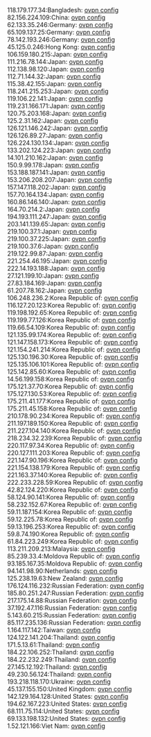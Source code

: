 118.179.177.34:Bangladesh: [ovpn config](vpn/118_179_177_34.ovpn)  
82.156.224.109:China: [ovpn config](vpn/82_156_224_109.ovpn)  
62.133.35.246:Germany: [ovpn config](vpn/62_133_35_246.ovpn)  
65.109.137.25:Germany: [ovpn config](vpn/65_109_137_25.ovpn)  
78.142.193.246:Germany: [ovpn config](vpn/78_142_193_246.ovpn)  
45.125.0.246:Hong Kong: [ovpn config](vpn/45_125_0_246.ovpn)  
106.159.180.215:Japan: [ovpn config](vpn/106_159_180_215.ovpn)  
111.216.78.144:Japan: [ovpn config](vpn/111_216_78_144.ovpn)  
112.138.98.120:Japan: [ovpn config](vpn/112_138_98_120.ovpn)  
112.71.144.32:Japan: [ovpn config](vpn/112_71_144_32.ovpn)  
115.38.42.155:Japan: [ovpn config](vpn/115_38_42_155.ovpn)  
118.241.215.253:Japan: [ovpn config](vpn/118_241_215_253.ovpn)  
119.106.22.141:Japan: [ovpn config](vpn/119_106_22_141.ovpn)  
119.231.166.171:Japan: [ovpn config](vpn/119_231_166_171.ovpn)  
120.75.203.168:Japan: [ovpn config](vpn/120_75_203_168.ovpn)  
125.2.31.162:Japan: [ovpn config](vpn/125_2_31_162.ovpn)  
126.121.146.242:Japan: [ovpn config](vpn/126_121_146_242.ovpn)  
126.126.89.27:Japan: [ovpn config](vpn/126_126_89_27.ovpn)  
126.224.130.134:Japan: [ovpn config](vpn/126_224_130_134.ovpn)  
133.202.124.223:Japan: [ovpn config](vpn/133_202_124_223.ovpn)  
14.101.210.162:Japan: [ovpn config](vpn/14_101_210_162.ovpn)  
150.9.99.178:Japan: [ovpn config](vpn/150_9_99_178.ovpn)  
153.188.187.141:Japan: [ovpn config](vpn/153_188_187_141.ovpn)  
153.206.208.207:Japan: [ovpn config](vpn/153_206_208_207.ovpn)  
157.147.118.202:Japan: [ovpn config](vpn/157_147_118_202.ovpn)  
157.70.164.134:Japan: [ovpn config](vpn/157_70_164_134.ovpn)  
160.86.146.140:Japan: [ovpn config](vpn/160_86_146_140.ovpn)  
164.70.214.2:Japan: [ovpn config](vpn/164_70_214_2.ovpn)  
194.193.111.247:Japan: [ovpn config](vpn/194_193_111_247.ovpn)  
203.141.139.65:Japan: [ovpn config](vpn/203_141_139_65.ovpn)  
219.100.37.1:Japan: [ovpn config](vpn/219_100_37_1.ovpn)  
219.100.37.225:Japan: [ovpn config](vpn/219_100_37_225.ovpn)  
219.100.37.6:Japan: [ovpn config](vpn/219_100_37_6.ovpn)  
219.122.99.87:Japan: [ovpn config](vpn/219_122_99_87.ovpn)  
221.254.46.195:Japan: [ovpn config](vpn/221_254_46_195.ovpn)  
222.14.193.188:Japan: [ovpn config](vpn/222_14_193_188.ovpn)  
27.121.199.10:Japan: [ovpn config](vpn/27_121_199_10.ovpn)  
27.83.184.169:Japan: [ovpn config](vpn/27_83_184_169.ovpn)  
61.207.78.162:Japan: [ovpn config](vpn/61_207_78_162.ovpn)  
106.248.236.2:Korea Republic of: [ovpn config](vpn/106_248_236_2.ovpn)  
116.127.20.123:Korea Republic of: [ovpn config](vpn/116_127_20_123.ovpn)  
119.198.192.65:Korea Republic of: [ovpn config](vpn/119_198_192_65.ovpn)  
119.199.77.126:Korea Republic of: [ovpn config](vpn/119_199_77_126.ovpn)  
119.66.54.109:Korea Republic of: [ovpn config](vpn/119_66_54_109.ovpn)  
121.135.99.174:Korea Republic of: [ovpn config](vpn/121_135_99_174.ovpn)  
121.147.158.173:Korea Republic of: [ovpn config](vpn/121_147_158_173.ovpn)  
121.154.241.214:Korea Republic of: [ovpn config](vpn/121_154_241_214.ovpn)  
125.130.196.30:Korea Republic of: [ovpn config](vpn/125_130_196_30.ovpn)  
125.135.106.101:Korea Republic of: [ovpn config](vpn/125_135_106_101.ovpn)  
125.142.85.60:Korea Republic of: [ovpn config](vpn/125_142_85_60.ovpn)  
14.56.199.158:Korea Republic of: [ovpn config](vpn/14_56_199_158.ovpn)  
175.121.37.70:Korea Republic of: [ovpn config](vpn/175_121_37_70.ovpn)  
175.127.130.53:Korea Republic of: [ovpn config](vpn/175_127_130_53.ovpn)  
175.211.41.177:Korea Republic of: [ovpn config](vpn/175_211_41_177.ovpn)  
175.211.45.158:Korea Republic of: [ovpn config](vpn/175_211_45_158.ovpn)  
210.178.90.234:Korea Republic of: [ovpn config](vpn/210_178_90_234.ovpn)  
211.197.189.150:Korea Republic of: [ovpn config](vpn/211_197_189_150.ovpn)  
211.227.104.140:Korea Republic of: [ovpn config](vpn/211_227_104_140.ovpn)  
218.234.32.239:Korea Republic of: [ovpn config](vpn/218_234_32_239.ovpn)  
220.117.97.34:Korea Republic of: [ovpn config](vpn/220_117_97_34.ovpn)  
220.127.111.203:Korea Republic of: [ovpn config](vpn/220_127_111_203.ovpn)  
221.147.90.196:Korea Republic of: [ovpn config](vpn/221_147_90_196.ovpn)  
221.154.138.179:Korea Republic of: [ovpn config](vpn/221_154_138_179.ovpn)  
221.163.37.140:Korea Republic of: [ovpn config](vpn/221_163_37_140.ovpn)  
222.233.228.59:Korea Republic of: [ovpn config](vpn/222_233_228_59.ovpn)  
42.82.124.220:Korea Republic of: [ovpn config](vpn/42_82_124_220.ovpn)  
58.124.90.141:Korea Republic of: [ovpn config](vpn/58_124_90_141.ovpn)  
58.232.152.67:Korea Republic of: [ovpn config](vpn/58_232_152_67.ovpn)  
59.11.187.154:Korea Republic of: [ovpn config](vpn/59_11_187_154.ovpn)  
59.12.225.78:Korea Republic of: [ovpn config](vpn/59_12_225_78.ovpn)  
59.13.196.253:Korea Republic of: [ovpn config](vpn/59_13_196_253.ovpn)  
59.8.74.190:Korea Republic of: [ovpn config](vpn/59_8_74_190.ovpn)  
61.84.223.249:Korea Republic of: [ovpn config](vpn/61_84_223_249.ovpn)  
113.211.209.213:Malaysia: [ovpn config](vpn/113_211_209_213.ovpn)  
85.239.33.4:Moldova Republic of: [ovpn config](vpn/85_239_33_4.ovpn)  
93.185.167.35:Moldova Republic of: [ovpn config](vpn/93_185_167_35.ovpn)  
94.141.98.90:Netherlands: [ovpn config](vpn/94_141_98_90.ovpn)  
125.238.19.63:New Zealand: [ovpn config](vpn/125_238_19_63.ovpn)  
176.124.116.232:Russian Federation: [ovpn config](vpn/176_124_116_232.ovpn)  
185.80.251.247:Russian Federation: [ovpn config](vpn/185_80_251_247.ovpn)  
217.175.14.88:Russian Federation: [ovpn config](vpn/217_175_14_88.ovpn)  
37.192.47.116:Russian Federation: [ovpn config](vpn/37_192_47_116.ovpn)  
5.143.60.215:Russian Federation: [ovpn config](vpn/5_143_60_215.ovpn)  
85.117.235.136:Russian Federation: [ovpn config](vpn/85_117_235_136.ovpn)  
1.164.117.142:Taiwan: [ovpn config](vpn/1_164_117_142.ovpn)  
124.122.141.204:Thailand: [ovpn config](vpn/124_122_141_204.ovpn)  
171.5.13.61:Thailand: [ovpn config](vpn/171_5_13_61.ovpn)  
184.22.106.252:Thailand: [ovpn config](vpn/184_22_106_252.ovpn)  
184.22.232.249:Thailand: [ovpn config](vpn/184_22_232_249.ovpn)  
27.145.12.192:Thailand: [ovpn config](vpn/27_145_12_192.ovpn)  
49.230.56.124:Thailand: [ovpn config](vpn/49_230_56_124.ovpn)  
193.218.118.170:Ukraine: [ovpn config](vpn/193_218_118_170.ovpn)  
45.137.155.150:United Kingdom: [ovpn config](vpn/45_137_155_150.ovpn)  
142.129.164.128:United States: [ovpn config](vpn/142_129_164_128.ovpn)  
194.62.167.223:United States: [ovpn config](vpn/194_62_167_223.ovpn)  
68.111.75.114:United States: [ovpn config](vpn/68_111_75_114.ovpn)  
69.133.198.132:United States: [ovpn config](vpn/69_133_198_132.ovpn)  
1.52.121.166:Viet Nam: [ovpn config](vpn/1_52_121_166.ovpn)  
